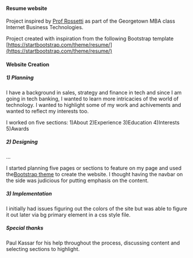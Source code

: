 #### Resume website
Project inspired by [Prof Rossetti](https://prof-rossetti.org/) as part of the Georgetown MBA class Internet Business Technologies.

Project created with inspiration from the following Bootstrap template [https://startbootstrap.com/theme/resume/](https://startbootstrap.com/theme/resume/)


#### Website Creation

##### 1) Planning
I have a background in sales, strategy and finance in tech and since I am going in tech banking, I wanted to learn more intricacies of the world of technology. I wanted to highlight some of my work and achivements and wanted to reflect my interests too. 

I worked on five sections:
  1)About
  2)Experience
  3)Education
  4)Interests
  5)Awards

##### 2) Designing

...

I started planning five pages or sections to feature on my page and used the[Bootstrap theme](https://startbootstrap.com/theme/resume/) to create the website. I thought having the navbar on the side was judicious for putting emphasis on the content.


##### 3) Implementation
I initially had issues figuring out the colors of the site but was able to figure it out later via bg primary element in a css style file. 


##### Special thanks
Paul Kassar for his help throughout the process, discussing content and selecting sections to highlight.
